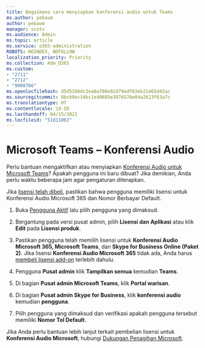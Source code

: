 ```yaml
---
title: Bagaimana cara menyiapkan konferensi audio untuk Teams
ms.author: pebaum
author: pebaum
manager: scotv
ms.audience: Admin
ms.topic: article
ms.service: o365-administration
ROBOTS: NOINDEX, NOFOLLOW
localization_priority: Priority
ms.collection: Adm_O365
ms.custom:
- "2711"
- "2712"
- "9000766"
ms.openlocfilehash: d5d5288dc3ea8a708e92d79adf03eb21d65d42ac
ms.sourcegitcommit: 8bc60ec34bc1e40685e3976576e04a2623f63a7c
ms.translationtype: HT
ms.contentlocale: id-ID
ms.lasthandoff: 04/15/2021
ms.locfileid: "51811063"
---
```

# <a name="microsoft-teams--audio-conferencing"></a>Microsoft Teams – Konferensi Audio

Perlu bantuan mengaktifkan atau menyiapkan [Konferensi Audio untuk Microsoft Teams](https://docs.microsoft.com/microsoftteams/set-up-audio-conferencing-in-teams)?  Apakah pengguna ini baru dibuat? Jika demikian, Anda perlu waktu beberapa jam agar pengaturan diterapkan.

Jika [lisensi telah dibeli](https://docs.microsoft.com/microsoftteams/set-up-audio-conferencing-in-teams#step-2-get-and-assign-licenses), pastikan bahwa pengguna memiliki lisensi untuk Konferensi Audio Microsoft 365 dan Nomor Berbayar Default.

1. Buka [Pengguna Aktif](https://admin.microsoft.com/Adminportal/Home?source=applauncher#/users) lalu pilih pengguna yang dimaksud.

2. Bergantung pada versi pusat admin, pilih **Lisensi dan Aplikasi** atau klik **Edit** pada **Lisensi produk**.

3. Pastikan pengguna telah memilih lisensi untuk **Konferensi Audio Microsoft 365, Microsoft Teams**, dan **Skype for Business Online (Paket 2)**. Jika lisensi **Konferensi Audio Microsoft 365** tidak ada, Anda harus [membeli lisensi add-on](https://docs.microsoft.com/microsoftteams/teams-add-on-licensing/microsoft-teams-add-on-licensing?tabs=small-business) terlebih dahulu.

4. Pengguna **Pusat admin** klik **Tampilkan semua** kemudian **Teams**.

5. Di bagian **Pusat admin Microsoft Teams**, klik **Portal warisan**.

6. Di bagian **Pusat admin Skype for Business**, klik **konferensi audio** kemudian **pengguna**.

7. Pilih pengguna yang dimaksud dan verifikasi apakah pengguna tersebut memiliki **Nomor Tol Default**.

Jika Anda perlu bantuan lebih lanjut terkait pembelian lisensi untuk **Konferensi Audio Microsoft**, hubungi [Dukungan Penagihan Microsoft](https://docs.microsoft.com/microsoft-365/admin/contact-support-for-business-products?view=o365-worldwide#phone-support).
